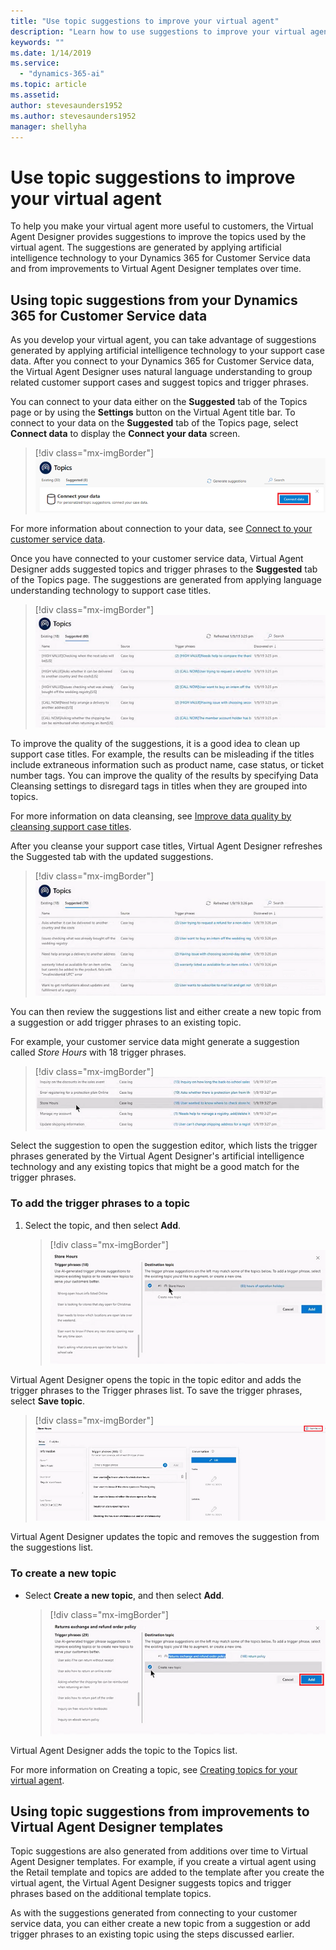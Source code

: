 ```yaml
---
title: "Use topic suggestions to improve your virtual agent"
description: "Learn how to use suggestions to improve your virtual agent."
keywords: ""
ms.date: 1/14/2019
ms.service:
  - "dynamics-365-ai"
ms.topic: article
ms.assetid: 
author: stevesaunders1952
ms.author: stevesaunders1952
manager: shellyha
---
```


# Use topic suggestions to improve your virtual agent

To help you make your virtual agent more useful to customers, the Virtual Agent Designer provides suggestions to improve the topics used by the virtual agent. The suggestions are generated by applying artificial intelligence technology to your Dynamics 365 for Customer Service data and from improvements to Virtual Agent Designer templates over time.

## Using topic suggestions from your Dynamics 365 for Customer Service data

As you develop your virtual agent, you can take advantage of suggestions generated by applying artificial intelligence technology to your support case data. After you connect to your Dynamics 365 for Customer Service data, the Virtual Agent Designer uses natural language understanding to group related customer support cases and suggest topics and trigger phrases.

You can connect to your data either on the **Suggested** tab of the Topics page or by using the **Settings** button on the Virtual Agent title bar. To connect to your data on the **Suggested** tab of the Topics page, select **Connect data** to display the **Connect your data** screen.

   > [!div class="mx-imgBorder"]
   > ![Connect Suggested tab](media/how-to-connect-data-1-1.PNG)

For more information about connection to your data, see [Connect to your customer service data](how-to-connect-data.md).

Once you have connected to your customer service data, Virtual Agent Designer adds suggested topics and trigger phrases to the **Suggested** tab of the Topics page. The suggestions are generated from applying language understanding technology to support case titles.

   > [!div class="mx-imgBorder"]
   > ![Suggested topics](media/how-to-suggestions-1.PNG)

To improve the quality of the suggestions, it is a good idea to clean up support case titles. For example, the results can be misleading if the titles include extraneous information such as product name, case status, or ticket number tags. You can improve the quality of the results by specifying Data Cleansing settings to disregard tags in titles when they are grouped into topics.

For more information on data cleansing, see [Improve data quality by cleansing support case titles](how-to-cleanse-data.md).

After you cleanse your support case titles, Virtual Agent Designer refreshes the Suggested tab with the updated suggestions.

   > [!div class="mx-imgBorder"]
   > ![Cleansed topics](media/how-to-suggestions-2.PNG)

You can then review the suggestions list and either create a new topic from a suggestion or add trigger phrases to an existing topic.

For example, your customer service data might generate a suggestion called *Store Hours* with 18 trigger phrases.

   > [!div class="mx-imgBorder"]
   > ![Store hours suggestion](media/how-to-suggestions-3.PNG)

Select the suggestion to open the suggestion editor, which lists the trigger phrases generated by the Virtual Agent Designer's artificial intelligence technology and any existing topics that might be a good match for the trigger phrases.

### To add the trigger phrases to a topic

1. Select the topic, and then select **Add**.

   > [!div class="mx-imgBorder"]
   > ![Add trigger phrases](media/how-to-suggestions-4.PNG)

Virtual Agent Designer opens the topic in the topic editor and adds the trigger phrases to the Trigger phrases list. To save the trigger phrases, select **Save topic**.

   > [!div class="mx-imgBorder"]
   > ![Save topic](media/how-to-suggestions-5.PNG)

Virtual Agent Designer updates the topic and removes the suggestion from the suggestions list.

### To create a new topic

* Select **Create a new topic**, and then select **Add**.

   > [!div class="mx-imgBorder"]
   > ![Create new topic](media/how-to-suggestions-6.PNG)

Virtual Agent Designer adds the topic to the Topics list.

For more information on Creating a topic, see [Creating topics for your virtual agent](getting-started-create-topics.md).

## Using topic suggestions from improvements to Virtual Agent Designer templates

Topic suggestions are also generated from additions over time to Virtual Agent Designer templates. For example, if you create a virtual agent using the Retail template and topics are added to the template after you create the virtual agent, the Virtual Agent Designer suggests topics and trigger phrases based on the additional template topics.

As with the suggestions generated from connecting to your customer service data, you can either create a new topic from a suggestion or add trigger phrases to an existing topic using the steps discussed earlier.
